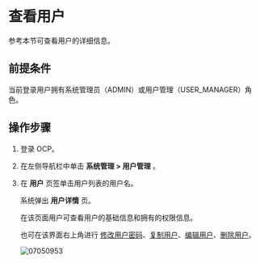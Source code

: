 查看用户
=========================

参考本节可查看用户的详细信息。

**前提条件**
-----------------------------

当前登录用户拥有系统管理员（ADMIN）或用户管理（USER_MANAGER）角色。

操作步骤
-------------------------

1. 登录 OCP。

2. 在左侧导航栏中单击 **系统管理 > 用户管理** 。

3. 在 **用户** 页签单击用户列表的用户名。

   系统弹出 **用户详情** 页。

   在该页面用户可查看用户的基础信息和拥有的权限信息。

   也可在该界面右上角进行 [修改用户密码](../500.manage-users/600.change-user-password.md)、[复制用户](../500.manage-users/500.copy-user.md)、[编辑用户](../500.manage-users/400.edit-a-user.md)、[删除用户](../500.manage-users/700.delete-a-user.md)。

   ![07050953](https://obbusiness-private.oss-cn-shanghai.aliyuncs.com/doc/img/ocp/401/%E6%9F%A5%E7%9C%8B%E7%94%A8%E6%88%B71.png)
